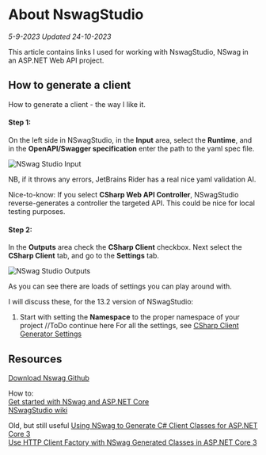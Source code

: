 # About NswagStudio

*5-9-2023 Updated 24-10-2023*

This article contains links I used for working with NswagStudio, NSwag in an ASP.NET Web API project.

## How to generate a client

How to generate a client - the way I like it.

#### Step 1:

On the left side in NSwagStudio, in the **Input** area, select the **Runtime**, and in the **OpenAPI/Swagger
specification** enter the path to the yaml spec file.

![NSwag Studio Input](/assets/images/nswag/nswag1.png "Input section of NSwag Studio")

NB, if it throws any errors, JetBrains Rider has a real nice yaml validation AI.

Nice-to-know:
If you select **CSharp Web API Controller**, NSwagStudio reverse-generates a controller the targeted API. This could be
nice for local testing purposes.

#### Step 2:

In the **Outputs** area check the **CSharp Client** checkbox.
Next select the **CSharp Client** tab, and go to the **Settings** tab.

![NSwag Studio Outputs](/assets/images/nswag/nswag2.png "Input section of NSwag Studio")

As you can see there are loads of settings you can play around with.

I will discuss these, for the 13.2 version of NSwagStudio:

1. Start with setting the **Namespace** to the proper namespace of your project
   //ToDo continue here
   For all the settings,
   see [CSharp Client Generator Settings](https://github.com/RicoSuter/NSwag/wiki/CSharpClientGeneratorSettings)

## Resources

[Download Nswag Github](https://github.com/RicoSuter/NSwag/wiki/NSwagStudio)

How to:  
[Get started with NSwag and ASP.NET Core](https://learn.microsoft.com/en-us/aspnet/core/tutorials/getting-started-with-nswag?view=aspnetcore-6.0&tabs=visual-studio)  
[NSwagStudio wiki](https://github.com/RicoSuter/NSwag/wiki/NSwagStudio)

Old, but still useful
[Using NSwag to Generate C# Client Classes for ASP.NET Core 3](https://elanderson.net/2019/11/using-nswag-to-generate-c-client-classes-for-asp-net-core-3/)  
[Use HTTP Client Factory with NSwag Generated Classes in ASP.NET Core 3](https://elanderson.net/2019/11/use-http-client-factory-with-nswag-generated-classes-in-asp-net-core-3/)